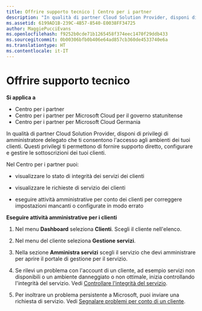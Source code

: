 ```yaml
---
title: Offrire supporto tecnico | Centro per i partner
description: "In qualità di partner Cloud Solution Provider, disponi di privilegi di amministratore delegato che ti consentono l&quot;accesso agli ambienti dei tuoi clienti."
ms.assetid: 6199AD1B-239C-4B57-8540-E0038FF34725
author: MaggiePucciEvans
ms.openlocfilehash: f9252b0cde71b1265458f374eec1470f29ddb433
ms.sourcegitcommit: 0b00306bfb0b406e64ad857cb360de4533740e6a
ms.translationtype: HT
ms.contentlocale: it-IT
---
```

# <a name="provide-technical-support"></a>Offrire supporto tecnico

**Si applica a**

-  Centro per i partner
-  Centro per i partner per Microsoft Cloud per il governo statunitense
-  Centro per i partner per Microsoft Cloud Germania

In qualità di partner Cloud Solution Provider, disponi di privilegi di amministratore delegato che ti consentono l'accesso agli ambienti dei tuoi clienti. Questi privilegi ti permettono di fornire supporto diretto, configurare e gestire le sottoscrizioni dei tuoi clienti.

Nel Centro per i partner puoi:

-   visualizzare lo stato di integrità dei servizi dei clienti

-   visualizzare le richieste di servizio dei clienti

-   eseguire attività amministrative per conto dei clienti per correggere impostazioni mancanti o configurate in modo errato

**Eseguire attività amministrative per i clienti**

1.  Nel menu **Dashboard** seleziona **Clienti**. Scegli il cliente nell'elenco.

2.  Nel menu del cliente seleziona **Gestione servizi**.

3.  Nella sezione **Amministra servizi** scegli il servizio che devi amministrare per aprire il portale di gestione per il servizio.

4.  Se rilevi un problema con l'account di un cliente, ad esempio servizi non disponibili o un ambiente danneggiato o non ottimale, inizia controllando l'integrità del servizio. Vedi [Controllare l'integrità del servizio](check-service-health.md).

5.  Per inoltrare un problema persistente a Microsoft, puoi inviare una richiesta di servizio. Vedi [Segnalare problemi per conto di un cliente](report-problems-on-behalf-of-a-customer.md).

 

 



